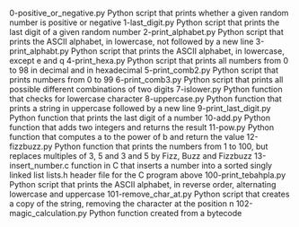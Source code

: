 0-positive_or_negative.py	Python script that prints whether a given random number is positive or negative
1-last_digit.py         	Python script that prints the last digit of a given random number
2-print_alphabet.py     	Python script that prints the ASCII alphabet, in lowercase, not followed by a new line
3-print_alphabt.py	        Python script that prints the ASCII alphabet, in lowercase, except e and q
4-print_hexa.py         	Python script that prints all numbers from 0 to 98 in decimal and in hexadecimal
5-print_comb2.py        	Python script that prints numbers from 0 to 99
6-print_comb3.py	        Python script that prints all possible different combinations of two digits
7-islower.py            	Python function that checks for lowercase character
8-uppercase.py	                Python function that prints a string in uppercase followed by a new line
9-print_last_digit.py    	Python function that prints the last digit of a number
10-add.py	                Python function that adds two integers and returns the result
11-pow.py	                Python function that computes a to the power of b and return the value
12-fizzbuzz.py	                Python function that prints the numbers from 1 to 100, but replaces multiples of 3, 5 and 3 and 5 by Fizz, Buzz and Fizzbuzz
13-insert_number.c      	function in C that inserts a number into a sorted singly linked list
lists.h	                        header file for the C program above
100-print_tebahpla.py     	Python script that prints the ASCII alphabet, in reverse order, alternating lowercase and uppercase
101-remove_char_at.py	        Python script that creates a copy of the string, removing the character at the position n
102-magic_calculation.py	Python function created from a bytecode

